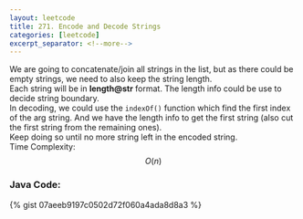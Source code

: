 ```yaml
---
layout: leetcode
title: 271. Encode and Decode Strings
categories: [leetcode]
excerpt_separator: <!--more-->
---
```

We are going to concatenate/join all strings in the list, but as there could be empty strings, we need to also keep the string length.  
Each string will be in **length@str** format. The length info could be use to decide string boundary.  
In decoding, we could use the `indexOf()` function which find the first index of the arg string. And we have the length info to get the first string (also cut the first string from the remaining ones).  
Keep doing so until no more string left in the encoded string.  
Time Complexity: $$O(n)$$
<!--more-->

### Java Code:
{% gist 07aeeb9197c0502d72f060a4ada8d8a3 %}
<div
  class="fb-like"
  data-share="true"
  data-width="450"
  data-show-faces="true">
</div>
<div class="fb-comments" data-href="https://tyge318.github.io/{{page.title}}/" data-numposts="10"></div>
